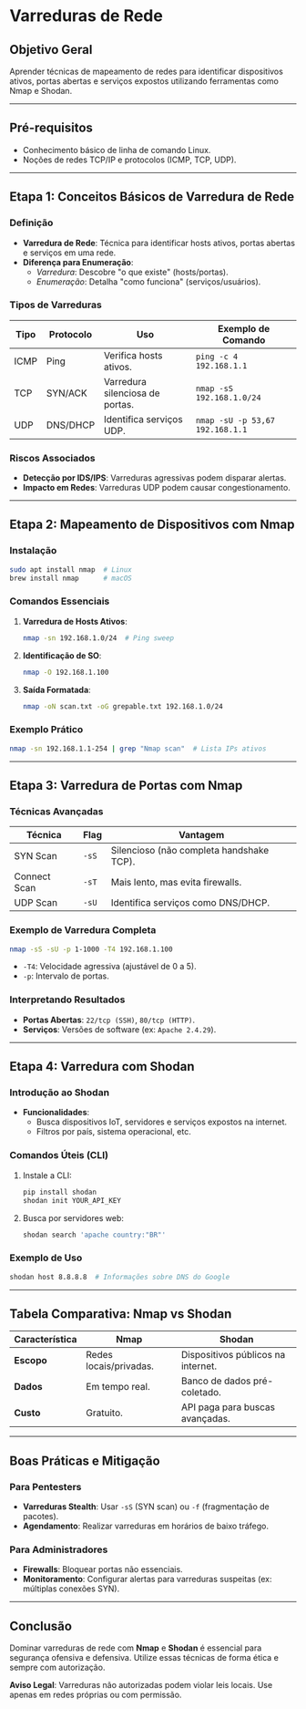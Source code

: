 # Varreduras de Rede

## Objetivo Geral

Aprender técnicas de mapeamento de redes para identificar dispositivos ativos, portas abertas e serviços expostos utilizando ferramentas como Nmap e Shodan.

---

## Pré-requisitos

- Conhecimento básico de linha de comando Linux.
- Noções de redes TCP/IP e protocolos (ICMP, TCP, UDP).

---

## Etapa 1: Conceitos Básicos de Varredura de Rede

### Definição

- **Varredura de Rede**: Técnica para identificar hosts ativos, portas abertas e serviços em uma rede.
- **Diferença para Enumeração**:
  - _Varredura_: Descobre "o que existe" (hosts/portas).
  - _Enumeração_: Detalha "como funciona" (serviços/usuários).

### Tipos de Varreduras

| Tipo | Protocolo | Uso                             | Exemplo de Comando              |
| ---- | --------- | ------------------------------- | ------------------------------- |
| ICMP | Ping      | Verifica hosts ativos.          | `ping -c 4 192.168.1.1`         |
| TCP  | SYN/ACK   | Varredura silenciosa de portas. | `nmap -sS 192.168.1.0/24`       |
| UDP  | DNS/DHCP  | Identifica serviços UDP.        | `nmap -sU -p 53,67 192.168.1.1` |

### Riscos Associados

- **Detecção por IDS/IPS**: Varreduras agressivas podem disparar alertas.
- **Impacto em Redes**: Varreduras UDP podem causar congestionamento.

---

## Etapa 2: Mapeamento de Dispositivos com Nmap

### Instalação

```bash
sudo apt install nmap  # Linux
brew install nmap      # macOS
```

### Comandos Essenciais

1. **Varredura de Hosts Ativos**:
   ```bash
   nmap -sn 192.168.1.0/24  # Ping sweep
   ```
2. **Identificação de SO**:
   ```bash
   nmap -O 192.168.1.100
   ```
3. **Saída Formatada**:
   ```bash
   nmap -oN scan.txt -oG grepable.txt 192.168.1.0/24
   ```

### Exemplo Prático

```bash
nmap -sn 192.168.1.1-254 | grep "Nmap scan"  # Lista IPs ativos
```

---

## Etapa 3: Varredura de Portas com Nmap

### Técnicas Avançadas

| Técnica      | Flag  | Vantagem                                 |
| ------------ | ----- | ---------------------------------------- |
| SYN Scan     | `-sS` | Silencioso (não completa handshake TCP). |
| Connect Scan | `-sT` | Mais lento, mas evita firewalls.         |
| UDP Scan     | `-sU` | Identifica serviços como DNS/DHCP.       |

### Exemplo de Varredura Completa

```bash
nmap -sS -sU -p 1-1000 -T4 192.168.1.100
```

- `-T4`: Velocidade agressiva (ajustável de 0 a 5).
- `-p`: Intervalo de portas.

### Interpretando Resultados

- **Portas Abertas**: `22/tcp (SSH)`, `80/tcp (HTTP)`.
- **Serviços**: Versões de software (ex: `Apache 2.4.29`).

---

## Etapa 4: Varredura com Shodan

### Introdução ao Shodan

- **Funcionalidades**:
  - Busca dispositivos IoT, servidores e serviços expostos na internet.
  - Filtros por país, sistema operacional, etc.

### Comandos Úteis (CLI)

1. Instale a CLI:
   ```bash
   pip install shodan
   shodan init YOUR_API_KEY
   ```
2. Busca por servidores web:
   ```bash
   shodan search 'apache country:"BR"'
   ```

### Exemplo de Uso

```bash
shodan host 8.8.8.8  # Informações sobre DNS do Google
```

---

## Tabela Comparativa: Nmap vs Shodan

| Característica | Nmap                   | Shodan                             |
| -------------- | ---------------------- | ---------------------------------- |
| **Escopo**     | Redes locais/privadas. | Dispositivos públicos na internet. |
| **Dados**      | Em tempo real.         | Banco de dados pré-coletado.       |
| **Custo**      | Gratuito.              | API paga para buscas avançadas.    |

---

## Boas Práticas e Mitigação

### Para Pentesters

- **Varreduras Stealth**: Usar `-sS` (SYN scan) ou `-f` (fragmentação de pacotes).
- **Agendamento**: Realizar varreduras em horários de baixo tráfego.

### Para Administradores

- **Firewalls**: Bloquear portas não essenciais.
- **Monitoramento**: Configurar alertas para varreduras suspeitas (ex: múltiplas conexões SYN).

---

## Conclusão

Dominar varreduras de rede com **Nmap** e **Shodan** é essencial para segurança ofensiva e defensiva. Utilize essas técnicas de forma ética e sempre com autorização.

**Aviso Legal**: Varreduras não autorizadas podem violar leis locais. Use apenas em redes próprias ou com permissão.
